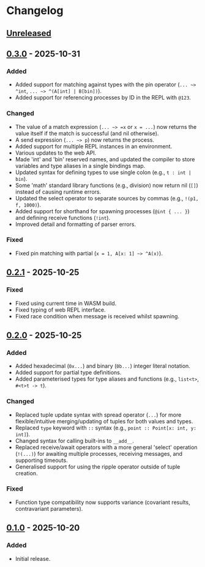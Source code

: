 # Changelog

## [Unreleased]

## [0.3.0] - 2025-10-31

### Added

- Added support for matching against types with the pin operator (`... ~> ^int`, `... ~> ^(A[int] | B[bin])`).
- Added support for referencing processes by ID in the REPL with `@123`.

### Changed

- The value of a match expression (`... ~> =x` or `x = ...`) now returns the value itself if the match is successful (and nil otherwise).
- A send expression (`... ~> p`) now returns the process.
- Added support for multiple REPL instances in an environment.
- Various updates to the web API.
- Made 'int' and 'bin' reserved names, and updated the compiler to store variables and type aliases in a single bindings map.
- Updated syntax for defining types to use single colon (e.g., `t : int | bin`).
- Some 'math' standard library functions (e.g., division) now return nil (`[]`) instead of causing runtime errors.
- Updated the select operator to separate sources by commas (e.g., `!(p1, f, 1000)`).
- Added support for shorthand for spawning processes (`@int { ... }`) and defining receive functions (`!int`).
- Improved detail and formatting of parser errors.

### Fixed

- Fixed pin matching with partial (`x = 1, A[x: 1] ~> ^A(x)`).

## [0.2.1] - 2025-10-25

### Fixed

- Fixed using current time in WASM build.
- Fixed typing of web REPL interface.
- Fixed race condition when message is received whilst spawning.

## [0.2.0] - 2025-10-25

### Added

- Added hexadecimal (`0x...`) and binary (`0b...`) integer literal notation.
- Added support for partial type definitions.
- Added parameterised types for type aliases and functions (e.g., `list<t>`, `#<t>t -> t`).

### Changed

- Replaced tuple update syntax with spread operator (`...`) for more flexible/intuitive merging/updating of tuples for both values and types.
- Replaced `type` keyword with `::` syntax (e.g., `point :: Point[x: int, y: int]`).
- Changed syntax for calling built-ins to `__add__`.
- Replaced receive/await operators with a more general 'select' operation (`!(...)`) for awaiting multiple processes, receiving messages, and supporting timeouts.
- Generalised support for using the ripple operator outside of tuple creation.

### Fixed

- Function type compatibility now supports variance (covariant results, contravariant parameters).

## [0.1.0] - 2025-10-20

### Added

- Initial release.

[unreleased]: https://github.com/joefreeman/quiver/compare/v0.3.0...HEAD
[0.3.0]: https://github.com/joefreeman/quiver/compare/v0.2.1...v0.3.0
[0.2.1]: https://github.com/joefreeman/quiver/compare/v0.2.0...v0.2.1
[0.2.0]: https://github.com/joefreeman/quiver/compare/v0.1.0...v0.2.0
[0.1.0]: https://github.com/joefreeman/quiver/releases/tag/v0.1.0
